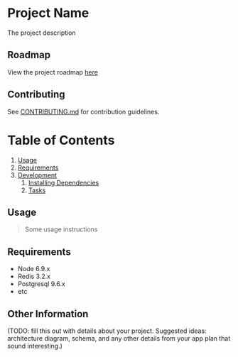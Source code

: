 # Project Name

The project description

## Roadmap

View the project roadmap [here](LINK_TO_DOC)

## Contributing

See [CONTRIBUTING.md](CONTRIBUTING.md) for contribution guidelines.

# Table of Contents

1. [Usage](#Usage)
1. [Requirements](#requirements)
1. [Development](#development)
    1. [Installing Dependencies](#installing-dependencies)
    1. [Tasks](#tasks)

## Usage

> Some usage instructions

## Requirements

- Node 6.9.x
- Redis 3.2.x
- Postgresql 9.6.x
- etc

## Other Information

(TODO: fill this out with details about your project. Suggested ideas: architecture diagram, schema, and any other details from your app plan that sound interesting.)

